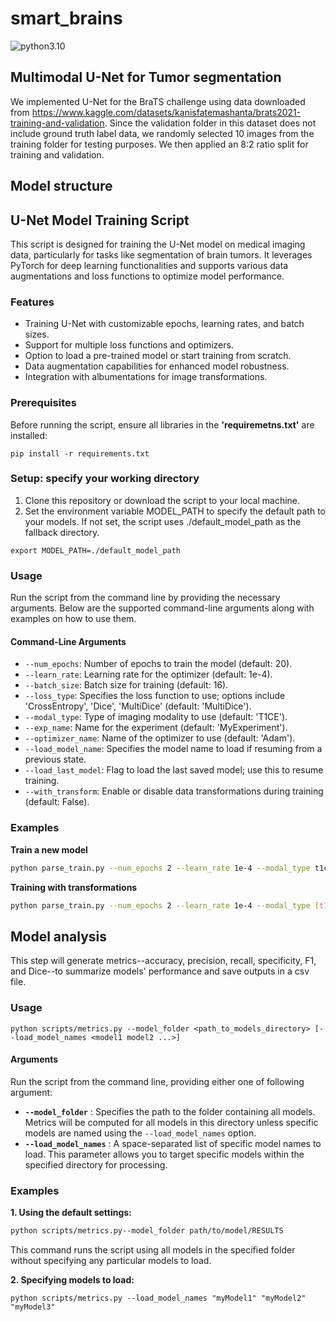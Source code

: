 # smart_brains
![python3.10](https://img.shields.io/badge/python-3.10-blue.svg)


## Multimodal U-Net for Tumor segmentation

We implemented U-Net for the BraTS challenge using data downloaded from https://www.kaggle.com/datasets/kanisfatemashanta/brats2021-training-and-validation. Since the validation folder in this dataset does not include ground truth label data, we randomly selected 10 images from the training folder for testing purposes. We then applied an 8:2 ratio split for training and validation.

## Model structure





## U-Net Model Training Script
This script is designed for training the U-Net model on medical imaging data, particularly for tasks like segmentation of brain tumors. It leverages PyTorch for deep learning functionalities and supports various data augmentations and loss functions to optimize model performance.

### Features

- Training U-Net with customizable epochs, learning rates, and batch sizes.
- Support for multiple loss functions and optimizers.
- Option to load a pre-trained model or start training from scratch.
- Data augmentation capabilities for enhanced model robustness.
- Integration with albumentations for image transformations.

### Prerequisites
Before running the script, ensure all libraries in the **'requiremetns.txt'** are installed:
```command
pip install -r requirements.txt
```

### Setup: specify your working directory
1. Clone this repository or download the script to your local machine.
2. Set the environment variable MODEL_PATH to specify the default path to your models. If not set, the script uses ./default_model_path as the fallback directory.
```command
export MODEL_PATH=./default_model_path
```

### Usage

Run the script from the command line by providing the necessary arguments. Below are the supported command-line arguments along with examples on how to use them.

#### Command-Line Arguments

- `--num_epochs`: Number of epochs to train the model (default: 20).
- `--learn_rate`: Learning rate for the optimizer (default: 1e-4).
- `--batch_size`: Batch size for training (default: 16).
- `--loss_type`: Specifies the loss function to use; options include 'CrossEntropy', 'Dice', 'MultiDice' (default: 'MultiDice').
- `--modal_type`: Type of imaging modality to use (default: 'T1CE').
- `--exp_name`: Name for the experiment (default: 'MyExperiment').
- `--optimizer_name`: Name of the optimizer to use (default: 'Adam').
- `--load_model_name`: Specifies the model name to load if resuming from a previous state.
- `--load_last_model`: Flag to load the last saved model; use this to resume training.
- `--with_transform`: Enable or disable data transformations during training (default: False).
### Examples

**Train a new model**
```bash
python parse_train.py --num_epochs 2 --learn_rate 1e-4 --modal_type t1ce,flair --exp_name "temp"
```
**Training with transformations**
```bash
python parse_train.py --num_epochs 2 --learn_rate 1e-4 --modal_type [t1ce,flair] --with_transform true --exp_name "MyExperiment"
```



## Model analysis
This step will generate metrics--accuracy, precision, recall, specificity, F1, and Dice--to summarize models' performance and save outputs in a csv file.
### Usage
```command
python scripts/metrics.py --model_folder <path_to_models_directory> [--load_model_names <model1 model2 ...>]
```
#### Arguments
Run the script from the command line, providing either one of following argument:
- **`--model_folder`** : Specifies the path to the folder containing all models. Metrics will be computed for all models in this directory unless specific models are named using the `--load_model_names` option.
- **`--load_model_names`** : A space-separated list of specific model names to load. This parameter allows you to target specific models within the specified directory for processing.

### Examples
**1. Using the default settings:**
```bash
python scripts/metrics.py--model_folder path/to/model/RESULTS
```
This command runs the script using all models in the specified folder without specifying any particular models to load.

**2. Specifying models to load:**
```command
python scripts/metrics.py --load_model_names "myModel1" "myModel2" "myModel3"
```









